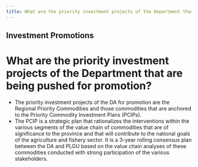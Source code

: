 ```yaml
---
title: What are the priority investment projects of the Department that are being pushed for promotion
---
```


## Investment Promotions

# What are the priority investment projects of the Department that are being pushed for promotion?


 - The priority investment projects of the DA for promotion are the Regional Priority Commodities and those commodities that are anchored to the Priority Commodity Investment Plans (PCIPs).
 - The PCIP is a strategic plan that rationalizes the interventions within the various segments of the value chain of commodities that are of significance to the province and that will contribute to the national goals of the agriculture and fishery sector. It is a 3-year rolling consensus plan between the DA and PLGU based on the value chain analyses of these commodities conducted with strong participation of the various stakeholders.
